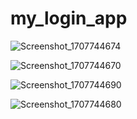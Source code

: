 # my_login_app

![Screenshot_1707744674](https://github.com/cengizhankkaya/my_login_ap/assets/92298156/aea26524-bcf5-47db-aed5-ea5e1f09b7bd)

![Screenshot_1707744670](https://github.com/cengizhankkaya/my_login_ap/assets/92298156/fd65128a-5bed-41e3-90ef-afc276a57e8c)

![Screenshot_1707744690](https://github.com/cengizhankkaya/my_login_ap/assets/92298156/be89eb1a-178c-4d6f-b77b-16d4676f0bbb)

![Screenshot_1707744680](https://github.com/cengizhankkaya/my_login_ap/assets/92298156/2b0edc2b-4f02-4b53-bed9-aa6b074d57b8)

